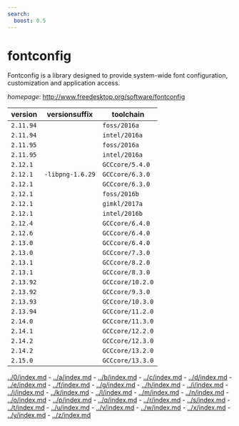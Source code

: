 ```yaml
---
search:
  boost: 0.5
---
```

# fontconfig

Fontconfig is a library designed to provide system-wide font configuration, customization and application access.

*homepage*: <http://www.freedesktop.org/software/fontconfig>

version | versionsuffix | toolchain
--------|---------------|----------
``2.11.94`` |  | ``foss/2016a``
``2.11.94`` |  | ``intel/2016a``
``2.11.95`` |  | ``foss/2016a``
``2.11.95`` |  | ``intel/2016a``
``2.12.1`` |  | ``GCCcore/5.4.0``
``2.12.1`` | ``-libpng-1.6.29`` | ``GCCcore/6.3.0``
``2.12.1`` |  | ``GCCcore/6.3.0``
``2.12.1`` |  | ``foss/2016b``
``2.12.1`` |  | ``gimkl/2017a``
``2.12.1`` |  | ``intel/2016b``
``2.12.4`` |  | ``GCCcore/6.4.0``
``2.12.6`` |  | ``GCCcore/6.4.0``
``2.13.0`` |  | ``GCCcore/6.4.0``
``2.13.0`` |  | ``GCCcore/7.3.0``
``2.13.1`` |  | ``GCCcore/8.2.0``
``2.13.1`` |  | ``GCCcore/8.3.0``
``2.13.92`` |  | ``GCCcore/10.2.0``
``2.13.92`` |  | ``GCCcore/9.3.0``
``2.13.93`` |  | ``GCCcore/10.3.0``
``2.13.94`` |  | ``GCCcore/11.2.0``
``2.14.0`` |  | ``GCCcore/11.3.0``
``2.14.1`` |  | ``GCCcore/12.2.0``
``2.14.2`` |  | ``GCCcore/12.3.0``
``2.14.2`` |  | ``GCCcore/13.2.0``
``2.15.0`` |  | ``GCCcore/13.3.0``

[../0/index.md](0) - [../a/index.md](a) - [../b/index.md](b) - [../c/index.md](c) - [../d/index.md](d) - [../e/index.md](e) - [../f/index.md](f) - [../g/index.md](g) - [../h/index.md](h) - [../i/index.md](i) - [../j/index.md](j) - [../k/index.md](k) - [../l/index.md](l) - [../m/index.md](m) - [../n/index.md](n) - [../o/index.md](o) - [../p/index.md](p) - [../q/index.md](q) - [../r/index.md](r) - [../s/index.md](s) - [../t/index.md](t) - [../u/index.md](u) - [../v/index.md](v) - [../w/index.md](w) - [../x/index.md](x) - [../y/index.md](y) - [../z/index.md](z)

